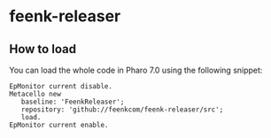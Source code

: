 # feenk-releaser

## How to load

You can load the whole code in Pharo 7.0 using the following snippet:
```
EpMonitor current disable.
Metacello new
   baseline: 'FeenkReleaser';
   repository: 'github://feenkcom/feenk-releaser/src';
   load.
EpMonitor current enable.
```
